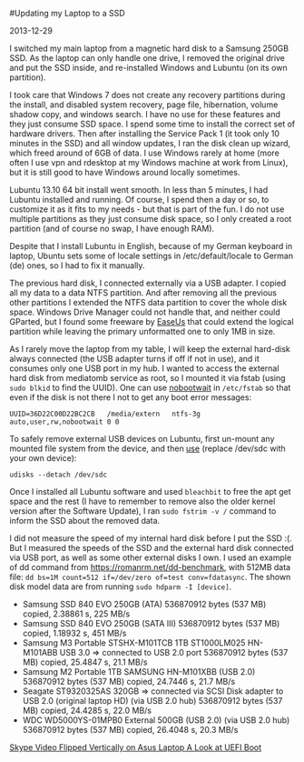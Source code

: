 #Updating my Laptop to a SSD

2013-12-29

I switched my main laptop from a magnetic hard disk to a Samsung 250GB SSD. As the laptop can only handle one drive, I removed the original drive and put the SSD inside, and re-installed Windows and Lubuntu (on its own partition).

I took care that Windows 7 does not create any recovery partitions during the install, and disabled system recovery, page file, hibernation, volume shadow copy, and windows search. I have no use for these features and they just consume SSD space. I spend some time to install the correct set of hardware drivers. Then after installing the Service Pack 1 (it took only 10 minutes in the SSD) and all window updates, I ran the disk clean up wizard, which freed around of 6GB of data. I use Windows rarely at home (more often I use vpn and rdesktop at my Windows machine at work from Linux), but it is still good to have Windows around locally sometimes.

Lubuntu 13.10 64 bit install went smooth. In less than 5 minutes, I had Lubuntu installed and running. Of course, I spend then a day or so, to customize it as it fits to my needs - but that is part of the fun. I do not use multiple partitions as they just consume disk space, so I only created a root partition (and of course no swap, I have enough RAM).

Despite that I install Lubuntu in English, because of my German keyboard in laptop, Ubuntu sets some of locale settings in /etc/default/locale to German (de) ones, so I had to fix it manually.

The previous hard disk, I connected externally via a USB adapter. I copied all my data to a data NTFS partition. And after removing all the previous other partitions I extended the NTFS data partition to cover the whole disk space. Windows Drive Manager could not handle that, and neither could GParted, but I found some freeware by [EaseUs](http://www.partition-tool.com/personal.htm) that could extend the logical partition while leaving the primary unformatted one to only 1MB in size.

As I rarely move the laptop from my table, I will keep the external hard-disk always connected (the USB adapter turns if off if not in use), and it consumes only one USB port in my hub. I wanted to access the external hard disk from mediatomb service as root, so I mounted it via fstab (using `sudo blkid` to find the UUID). One can use [nobootwait](http://askubuntu.com/questions/120/how-do-i-avoid-the-s-to-skip-message-on-boot) in `/etc/fstab` so that even if the disk is not there I not to get any boot error messages:

```
UUID=36D22C00D22BC2CB	/media/extern	ntfs-3g auto,user,rw,nobootwait 0 0
```

To safely remove external USB devices on Lubuntu, first un-mount any mounted file system from the device, and then [use](http://askubuntu.com/questions/98784/safely-unmount-external-drive-on-lubuntu) (replace /dev/sdc with your own device):

```
udisks --detach /dev/sdc
```

Once I installed all Lubuntu software and used `bleachbit` to free the apt get space and the rest (I have to remember to remove also the older kernel version after the Software Update), I ran `sudo fstrim -v /` command to inform the SSD about the removed data.

I did not measure the speed of my internal hard disk before I put the SSD :(. But I measured the speeds of the SSD and the external hard disk connected via USB port, as well as some other external disks I own. I used an example of dd command from https://romanrm.net/dd-benchmark, with 512MB data file: `dd bs=1M count=512 if=/dev/zero of=test conv=fdatasync`. The shown disk model data are from running `sudo hdparm -I [device]`.

* Samsung SSD 840 EVO 250GB (ATA)
		536870912 bytes (537 MB) copied, 2.38861 s, 225 MB/s
* Samsung SSD 840 EVO 250GB (SATA III)
		536870912 bytes (537 MB) copied, 1.18932 s, 451 MB/s
* Samsung M3 Portable STSHX-M101TCB 1TB ST1000LM025 HN-M101ABB USB 3.0 => connected to USB 2.0 port
		536870912 bytes (537 MB) copied, 25.4847 s, 21.1 MB/s
* Samsung M2 Portable 1TB SAMSUNG HN-M101XBB (USB 2.0)
		536870912 bytes (537 MB) copied, 24.7446 s, 21.7 MB/s
* Seagate ST9320325AS 320GB => connected via SCSI Disk adapter to USB 2.0 (original laptop HD) (via USB 2.0 hub)
		536870912 bytes (537 MB) copied, 24.4285 s, 22.0 MB/s
* WDC WD5000YS-01MPB0 External 500GB (USB 2.0) (via USB 2.0 hub)
		536870912 bytes (537 MB) copied, 26.4048 s, 20.3 MB/s

<ins class='nfooter'><a id='fprev' href='#blog/2013/2013-12-31-Skype-Video-Flipped-Vertically-on-Asus-Laptop.md'>Skype Video Flipped Vertically on Asus Laptop</a> <a id='fnext' href='#blog/2013/2013-12-27-A-Look-at-UEFI-Boot.md'>A Look at UEFI Boot</a></ins>
